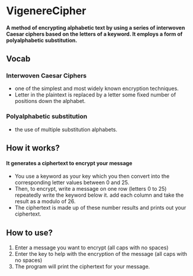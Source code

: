 # VigenereCipher
#### A method of encrypting alphabetic text by using a series of interwoven Caesar ciphers based on the letters of a keyword. It employs a form of polyalphabetic substitution.
## Vocab
 ### Interwoven Caesar Ciphers 
  - one of the simplest and most widely known encryption techniques. 
  - Letter in the plaintext is replaced by a letter some fixed number of positions down the alphabet. 
  ### Polyalphabetic substitution
  - the use of multiple substitution alphabets.
## How it works?
#### It generates a ciphertext to encrypt your message
- You use a keyword as your key which you then convert into the corresponding letter values between 0 and 25. 
- Then, to encrypt, write a message on one row (letters 0 to 25) repeatedly write the keyword below it. add each column and take the result as a modulo of 26. 
- The ciphertext is made up of these number results and prints out your ciphertext.
## How to use?
#### 
1. Enter a message you want to encrypt (all caps with no spaces)
2. Enter the key to help with the encryption of the message (all caps with no spaces)
3. The program will print the ciphertext for your message.
